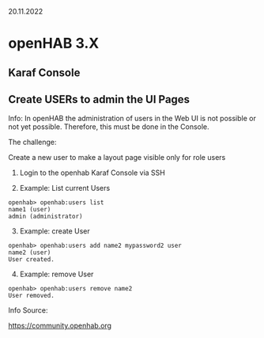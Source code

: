 20.11.2022
# openHAB 3.X
## Karaf Console
## Create USERs to admin the UI Pages  

Info: In openHAB the administration of users in the Web UI is not possible or not yet possible. Therefore, this must be done in the Console.

The challenge:

Create a new user to make a layout page visible only for role users

1.	Login to the openhab Karaf Console via SSH

2. Example: List current Users

```Karaf
openhab> openhab:users list
name1 (user)
admin (administrator)
```

3. Example: create User

```Karaf
openhab> openhab:users add name2 mypassword2 user
name2 (user)
User created.
```

4. Example: remove User

```Karaf
openhab> openhab:users remove name2
User removed.
```

Info Source:

https://community.openhab.org

